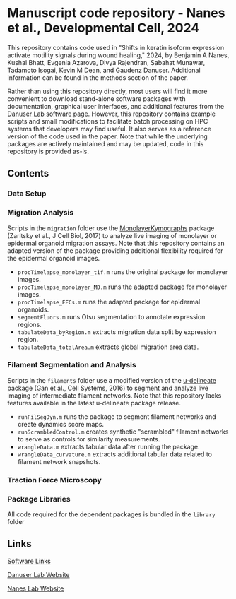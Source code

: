 # Manuscript code repository - Nanes et al., Developmental Cell, 2024

This repository contains code used in "Shifts in keratin isoform expression activate motility signals during wound healing," 2024, by Benjamin A Nanes, Kushal Bhatt, Evgenia Azarova, Divya Rajendran, Sabahat Munawar, Tadamoto Isogai, Kevin M Dean, and Gaudenz Danuser. Additional information can be found in the methods section of the paper.

Rather than using this repository directly, most users will find it more convenient to download stand-alone software packages with documentation, graphical user interfaces, and additional features from the [Danuser Lab software page](https://github.com/DanuserLab/). However, this repository contains example scripts and small modifications to facilitate batch processing on HPC systems that developers may find useful. It also serves as a reference version of the code used in the paper. Note that while the underlying packages are actively maintained and may be updated, code in this repository is provided as-is.

## Contents

### Data Setup

### Migration Analysis

Scripts in the `migration` folder use the [MonolayerKymographs](https://github.com/DanuserLab/MonolayerKymographs) package (Zaritsky et al., J Cell Biol, 2017) to analyze live imaging of monolayer or epidermal organoid migration assays. Note that this repository contains an adapted version of the package providing additional flexibility required for the epidermal organoid images.

- `procTimelapse_monolayer_tif.m` runs the original package for monolayer images.
- `procTimelapse_monolayer_MD.m` runs the adapted package for monolayer images.
- `procTimelapse_EECs.m` runs the adapted package for epidermal organoids.
- `segmentFluors.m` runs Otsu segmentation to annotate expression regions.
- `tabulateData_byRegion.m` extracts migration data split by expression region.
- `tabulateData_totalArea.m` extracts global migration area data.

### Filament Segmentation and Analysis

Scripts in the `filaments` folder use a modified version of the [u-delineate](https://github.com/DanuserLab/u-delineate) package (Gan et al., Cell Systems, 2016) to segment and analyze live imaging of intermediate filament networks. Note that this repository lacks features available in the latest u-delineate package release.

- `runFilSegDyn.m` runs the package to segment filament networks and create dynamics score maps.
- `runScrambledControl.m` creates synthetic "scrambled" filament networks to serve as controls for similarity measurements.
- `wrangleData.m` extracts tabular data after running the package.
- `wrangleData_curvature.m` extracts additional tabular data related to filament network snapshots.

### Traction Force Microscopy

### Package Libraries

All code required for the dependent packages is bundled in the `library` folder

## Links
[Software Links](https://github.com/DanuserLab/)

[Danuser Lab Website](https://www.danuserlab-utsw.org/)

[Nanes Lab Website](https://lab.nanes.org)
